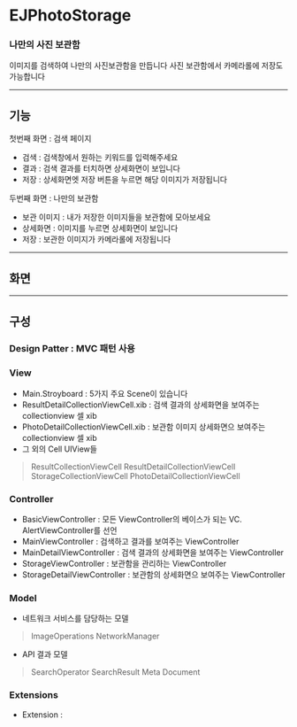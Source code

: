 # EJPhotoStorage


### 나만의 사진 보관함

이미지를 검색하여 나만의 사진보관함을 만듭니다 
사진 보관함에서 카메라롤에 저장도 가능합니다

---

## 기능 

첫번째 화면 : 검색 페이지
- 검색 : 검색창에서 원하는 키워드를 입력해주세요
- 결과 : 검색 결과를 터치하면 상세화면이 보입니다
- 저장 : 상세화면엣 저장 버튼을 누르면 해당 이미지가 저장됩니다

두번째 화면 : 나만의 보관함
- 보관 이미지 : 내가 저장한 이미지들을 보관함에 모아보세요
- 상세화면 : 이미지를 누르면 상세화면이 보입니다
- 저장 : 보관한 이미지가 카메라롤에 저장됩니다

---

## 화면

---

## 구성

### Design Patter : MVC 패턴 사용

### View 
- Main.Stroyboard : 5가지 주요 Scene이 있습니다
- ResultDetailCollectionViewCell.xib : 검색 결과의 상세화면을 보여주는 collectionview 셀 xib
- PhotoDetailCollectionViewCell.xib : 보관함 이미지 상세화면으 보여주는 collectionview 셀 xib
- 그 외의 Cell UIView들
> ResultCollectionViewCell
> ResultDetailCollectionViewCell
> StorageCollectionViewCell
> PhotoDetailCollectionViewCell

### Controller
- BasicViewController : 모든 ViewController의 베이스가 되는 VC. AlertViewController를 선언
- MainViewController : 검색하고 결과를 보여주는 ViewController
- MainDetailViewController : 검색 결과의 상세화면을 보여주는 ViewController
- StorageViewController : 보관함을 관리하는 ViewController
- StorageDetailViewController : 보관함의 상세화면으 보여주는 ViewController

### Model
- 네트워크 서비스를 담당하는 모델
> ImageOperations
> NetworkManager

- API 결과 모델
> SearchOperator
> SearchResult
> Meta
> Document


### Extensions
- Extension : 
